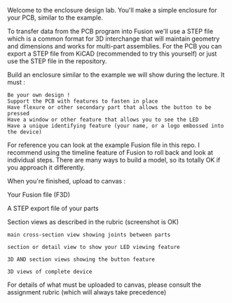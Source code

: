 
Welcome to the enclosure design lab.  You'll make a simple enclosure for your PCB, similar to the example.

To transfer data from the PCB program into Fusion we'll use a STEP file which is a common format for 3D interchange that will maintain geometry and dimensions and works for multi-part assemblies.  For the PCB you can export a STEP file from KiCAD (recommended to try this yourself) or just use the STEP file in the repository. 

Build an enclosure similar to the example we will show during the lecture.  It must :

    Be your own design !
    Support the PCB with features to fasten in place
    Have flexure or other secondary part that allows the button to be pressed
    Have a window or other feature that allows you to see the LED
    Have a unique identifying feature (your name, or a logo embossed into the device)


For reference you can look at the example Fusion file in this repo.  I recommend using the timeline feature of Fusion to roll back and look at individual steps.  There are many ways to build a model, so its totally OK if you approach it differently.

When you're finished, upload to canvas : 

Your Fusion file (F3D)

A STEP export file of your parts

Section views as described in the rubric (screenshot is OK)

    main cross-section view showing joints between parts
    
    section or detail view to show your LED viewing feature
    
    3D AND section views showing the button feature
    
    3D views of complete device

For details of what must be uploaded to canvas, please consult the assignment rubric (which will always take precedence)

